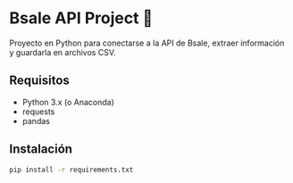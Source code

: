 # Bsale API Project 🚀

Proyecto en Python para conectarse a la API de Bsale, extraer información y guardarla en archivos CSV.

## Requisitos
- Python 3.x (o Anaconda)
- requests
- pandas

## Instalación
```bash
pip install -r requirements.txt
